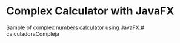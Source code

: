 # Complex Calculator with JavaFX

Sample of complex numbers calculator using JavaFX.#   c a l c u l a d o r a C o m p l e j a  
 